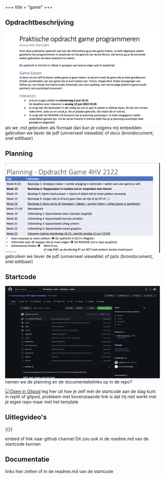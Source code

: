 +++
title = "game"
+++


## Opdrachtbeschrijving
[![preview](opdracht-preview.png)](opdracht.docx)
als we .md gebruiken als formaat dan kun je volgens mij embedden
gebruiken we liever de pdf (universeel viewable) of docx (brondocument, snel editbaar)

## Planning
[![preview](planning-preview.png)](planning.pptx)
gebruiken we liever de pdf (universeel viewable) of pptx (brondocument, snel editbaar)

## Startcode
[![preview](4HV-game-template.png)](https://github.com/emmauscollege/4HV-game-template)
nemen we de planning en de documentatielinks op in de repo?

[![Open in Gitpod](https://gitpod.io/button/open-in-gitpod.svg)](https://gitpod.io/#https://github.com/emmauscollege/4HV-game-template)
leg hier uit hoe je zelf met de startcode aan de slag kunt in replit of gitpod, probleem met bovenstaande link is dat hij niet werkt met je eigen repo maar met het template

## Uitlegvideo's
{{<youtube id="6yhLfBd81as?list=PLpTljPS--R5CgvkhsT9EODw2ng4Rkp1HC">}}

embed of link naar github channel
Dit zou ook in de readme.md van de startcode kunnen

## Documentatie
links hier zetten of in de readme.md van de startcode

